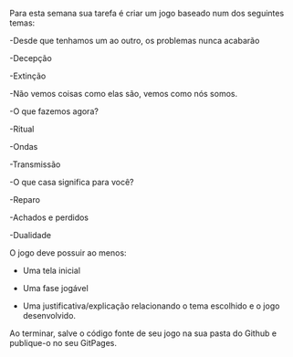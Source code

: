 Para esta semana sua tarefa é criar um jogo baseado num dos seguintes temas:

-Desde que tenhamos um ao outro, os problemas nunca acabarão

-Decepção

-Extinção

-Não vemos coisas como elas são, vemos como nós somos.

-O que fazemos agora?

-Ritual

-Ondas

-Transmissão

-O que casa significa para você?

-Reparo

-Achados e perdidos

-Dualidade

O jogo deve possuir ao menos:

- Uma tela inicial

- Uma fase jogável

- Uma justificativa/explicação relacionando o tema escolhido e o jogo desenvolvido.

Ao terminar, salve o código fonte de seu jogo na sua pasta do Github e publique-o no seu GitPages.
